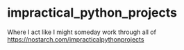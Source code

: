 # impractical_python_projects
Where I act like I might someday work through all of https://nostarch.com/impracticalpythonprojects
